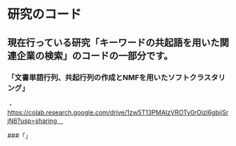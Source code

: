 # 研究のコード

## 現在行っている研究「キーワードの共起語を用いた関連企業の検索」のコードの一部分です。

### 「文書単語行列、共起行列の作成とNMFを用いたソフトクラスタリング」
・https://colab.research.google.com/drive/1zw5T13PMAIzVROTy0rOizl6gbijSrjN6?usp=sharing　

###「」
